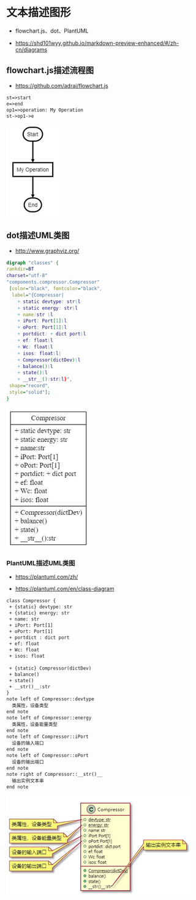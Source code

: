 # 文本描述图形

* flowchart.js、dot、PlantUML

* https://shd101wyy.github.io/markdown-preview-enhanced/#/zh-cn/diagrams

## flowchart.js描述流程图

* https://github.com/adrai/flowchart.js

```flow
st=>start
e=>end
op1=>operation: My Operation
st->op1->e
```

![](./img/flowchart.jpg)

## dot描述UML类图

* http://www.graphviz.org/

```dot
digraph "classes" {
rankdir=BT
charset="utf-8"
"components.compressor.Compressor"
 [color="black", fontcolor="black", 
  label="{Compressor|
    + static devtype: str\l 
    + static energy: str\l 
    + name:str \l 
    + iPort: Port[1]\l 
    + oPort: Port[1]\l
    + portdict: + dict port\l 
    + ef: float\l 
    + Wc: float\l 
    + isos: float\l|
    + Compressor(dictDev)\l
    + balance()\l
    + state()\l
    + __str__():str\l}",
 shape="record", 
 style="solid"];
}
```

![](./img/dot.jpg)

### PlantUML描述UML类图

* https://plantuml.com/zh/

* https://plantuml.com/en/class-diagram

```puml
class Compressor {
 + {static} devtype: str
 + {static} energy: str
 + name: str
 + iPort: Port[1]
 + oPort: Port[1]
 + portdict : dict port
 + ef: float
 + Wc: float
 + isos: float

 + {static} Compressor(dictDev)
 + balance()
 + state()
 + __str()__:str
}
note left of Compressor::devtype
  类属性，设备类型
end note
note left of Compressor::energy
  类属性，设备能量类型
end note
note left of Compressor::iPort
  设备的输入端口
end note
note left of Compressor::oPort
  设备的输出端口
end note
note right of Compressor::__str()__
  输出实例文本串
end note
```

![](img/plantuml-class.jpg)